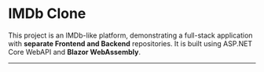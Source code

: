 # IMDb Clone

This project is an IMDb-like platform, demonstrating a full-stack application with **separate Frontend and Backend** repositories. It is built using ASP.NET Core WebAPI and **Blazor WebAssembly**.  

---



